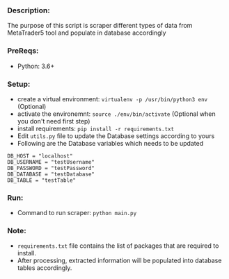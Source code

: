 ### Description:
The purpose of this script is scraper different types of data from MetaTrader5 tool and populate in database accordingly

### PreReqs:
* Python: 3.6+

### Setup:
* create a virtual environment: `virtualenv -p /usr/bin/python3 env` (Optional)
* activate the environemnt: `source ./env/bin/activate` (Optional when you don't need first step)
* install requirements: `pip install -r requirements.txt`
* Edit `utils.py` file to update the Database settings according to yours
* Following are the Database variables which needs to be updated
```
DB_HOST = "localhost"
DB_USERNAME = "testUsername"
DB_PASSWORD = "testPassword"
DB_DATABASE = "testDatabase"
DB_TABLE = "testTable"
```

### Run:
* Command to run scraper: `python main.py`

### Note:
*  `requirements.txt` file contains the list of packages that are required to install.
* After processing, extracted information will be populated into database tables accordingly.
